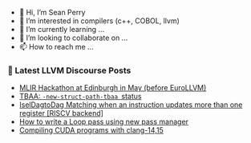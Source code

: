 - 👋 Hi, I’m Sean Perry
- 👀 I’m interested in compilers (c++, COBOL, llvm)
- 🌱 I’m currently learning ...
- 💞️ I’m looking to collaborate on ...
- 📫 How to reach me ...

<!---
s66perry/s66perry is a ✨ special ✨ repository because its `README.md` (this file) appears on your GitHub profile.
You can click the Preview link to take a look at your changes.
--->
### 📕 Latest LLVM Discourse Posts

<!-- DISCOURSE-LLVM:START -->
- [MLIR Hackathon at Edinburgh in May &lpar;before EuroLLVM&rpar;](https://discourse.llvm.org/t/mlir-hackathon-at-edinburgh-in-may-before-eurollvm/69210#post_3)
- [TBAA: `-new-struct-path-tbaa `status](https://discourse.llvm.org/t/tbaa-new-struct-path-tbaa-status/70349#post_1)
- [IselDagtoDag Matching when an instruction updates more than one register [RISCV backend]](https://discourse.llvm.org/t/iseldagtodag-matching-when-an-instruction-updates-more-than-one-register-riscv-backend/70336#post_3)
- [How to write a Loop pass using new pass manager](https://discourse.llvm.org/t/how-to-write-a-loop-pass-using-new-pass-manager/70240#post_3)
- [Compiling CUDA programs with clang-14,15](https://discourse.llvm.org/t/compiling-cuda-programs-with-clang-14-15/70013#post_2)
<!-- DISCOURSE-LLVM:END -->
